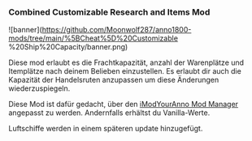 ### Combined Customizable Research and Items Mod
![banner](https://github.com/Moonwolf287/anno1800-mods/tree/main/%5BCheat%5D%20Customizable %20Ship%20Capacity/banner.png)

Diese mod erlaubt es die Frachtkapazität, anzahl der Warenplätze und Itemplätze nach deinem Belieben einzustellen. Es erlaubt dir auch die Kapazität der Handelsruten anzupassen um diese Änderungen wiederzuspiegeln.

 Diese Mod ist dafür gedacht, über den [iModYourAnno Mod Manager](https://github.com/anno-mods/iModYourAnno) angepasst zu werden. Andernfalls erhältst du Vanilla-Werte.


Luftschiffe werden in einem späteren update hinzugefügt.